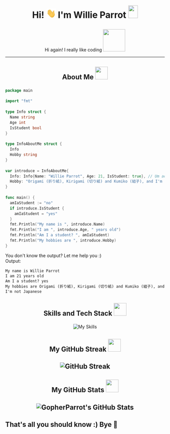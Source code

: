 # <p align="center">Hi! <img src="https://raw.githubusercontent.com/light-hat/light-hat/refs/heads/main/assets/hello.gif" width="30" height="30"> I'm Willie Parrot <img src="https://c.tenor.com/x-kqDAmw2NQAAAAM/parrot-party.gif" width="30" height="40"></p>
<p align="center">Hi again! I really like coding
<img src="https://media1.tenor.com/m/JIS_KDKKsgYAAAAd/guaton-computadora.gif" width="70" height="70"></p>
<hr>

<!--  === ABOUT ME === -->
## <p align="center">About Me <img src="https://media1.tenor.com/images/2d76769affec50319ae14cdd3cfd21ec/tenor.gif?itemid=15053329" width="40" height="40"></p>

```go
package main

import "fmt"

type Info struct {
  Name string
  Age int
  IsStudent bool
}

type InfoAboutMe struct {
  Info
  Hobby string
}

var introduce = InfoAboutMe{
  Info: Info{Name: "Willie Parrot", Age: 21, IsStudent: true}, // Um actually I'm 13 ☝🤓
  Hobby: "Origami (折り紙), Kirigami (切り紙) and Kumiko (組子), and I'm not Japanese",
}
 
func main() {
  amIaStudent := "no"
  if introduce.IsStudent {
    amIaStudent = "yes"
  }
  fmt.Println("My name is ", introduce.Name)
  fmt.Println("I am ", introduce.Age, " years old")
  fmt.Println("Am I a student? ", amIaStudent)
  fmt.Println("My hobbies are ", introduce.Hobby)
}
```

You don't know the output? Let me help you :)<br>
Output:
```
My name is Willie Parrot
I am 21 years old
Am I a student? yes
My hobbies are Origami (折り紙), Kirigami (切り紙) and Kumiko (組子), and I'm not Japanese
```

## <p align="center">Skills and Tech Stack <img src="https://media1.tenor.com/images/2d76769affec50319ae14cdd3cfd21ec/tenor.gif?itemid=15053329" width="40" height="40"></p>
<p align="center">
  <img src="https://skillicons.dev/icons?i=go,python,javascript,html,css,typescript,react,mysql,nodejs,django,vscode,github,git,docker,googlecloud,arduino,c,cpp,java,cs,firebase,flutter,gitlab,godot,neovim,raspberrypi,stackoverflow,gmail,eclipse,&perline=8&theme=dark" alt="My Skills">
</p>

## <p align="center">My GitHub Streak <img src="https://media1.tenor.com/images/2d76769affec50319ae14cdd3cfd21ec/tenor.gif?itemid=15053329" width="40" height="40"></p>

## <p align="center">![GitHub Streak](https://github-readme-streak-stats.herokuapp.com/?user=GopherParrot&theme=dark&hide_border=true)</p>

## <p align="center">My GitHub Stats <img src="https://media1.tenor.com/images/2d76769affec50319ae14cdd3cfd21ec/tenor.gif?itemid=15053329" width="40" height="40"></p>

## <p align="center">![GopherParrot's GitHub Stats](https://github-readme-stats.vercel.app/api?username=GopherParrot&show_icons=true&theme=tokyonight&hide_rank=true&count_private=true&custom_title=My%20Code%20Journey)</p>

## That's all you should know :) Bye 👋
<!-- 
**GopherParrot/GopherParrot** is a ✨ _special_ ✨ repository because its `README.md` (this file) appears on your GitHub profile.

Here are some ideas to get you started:

- 🔭 I’m currently working on ...
- 🌱 I’m currently learning ...
- 👯 I’m looking to collaborate on ...
- 🤔 I’m looking for help with ...
- 💬 Ask me about ...
- 📫 How to reach me: ...
- 😄 Pronouns: ...
- ⚡ Fun fact: ...
-->
